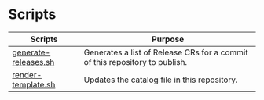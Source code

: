 # Scripts

|Scripts                                     |Purpose                                                                    |
|--------------------------------------------|---------------------------------------------------------------------------|
|[generate-releases.sh](generate-releases.sh)|Generates a list of Release CRs for a commit of this repository to publish.|
|[render-template.sh](render-template.sh)    |Updates the catalog file in this repository.                               |

